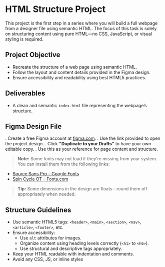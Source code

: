# HTML Structure Project

This project is the first step in a series where you will build a full webpage from a designer file using semantic HTML. The focus of this task is solely on structuring content using pure HTML—no CSS, JavaScript, or visual styling is required.

## Project Objective

- Recreate the structure of a web page using semantic HTML.
- Follow the layout and content details provided in the Figma design.
- Ensure accessibility and readability using best HTML5 practices.

## Deliverables

- A clean and semantic `index.html` file representing the webpage’s structure.

## Figma Design File

. Create a free Figma account at [figma.com](https://www.figma.com).
. Use the link provided to open the project design.
. Click **"Duplicate to your Drafts"** to have your own editable copy.
. Use this as your reference for page content and structure.

> **Note:** Some fonts may not load if they're missing from your system. You can install them from the following links:

- [Source Sans Pro – Google Fonts](https://fonts.google.com/specimen/Source+Sans+Pro)
- [Spin Cycle OT – Fonts.com](https://www.fonts.com)

> **Tip:** Some dimensions in the design are floats—round them off appropriately when needed.

## Structure Guidelines

- Use semantic HTML5 tags: `<header>`, `<main>`, `<section>`, `<nav>`, `<article>`, `<footer>`, etc.
- Ensure accessibility:
  - Use `alt` attributes for images.
  - Organize content using heading levels correctly (`<h1>` to `<h6>`).
  - Use structural and descriptive tags appropriately.
- Keep your HTML readable with indentation and comments.
- Avoid any CSS, JS, or inline styles
